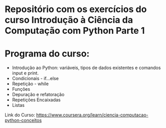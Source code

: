 # Repositório com os exercícios do curso Introdução à Ciência da Computação com Python Parte 1

# Programa do curso:
- Introdução ao Python: variáveis, tipos de dados existentes e comandos input e print. 
- Condicionais - if...else
- Repetição - while
- Funções
- Depuração e refatoração
- Repetições Encaixadas
- Listas

Link do Curso: https://www.coursera.org/learn/ciencia-computacao-python-conceitos
